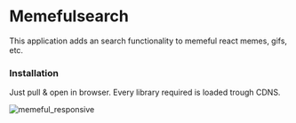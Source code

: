 # Memefulsearch
This application adds an search functionality to memeful react memes, gifs, etc.

### Installation
Just pull & open in browser. Every library required is loaded trough CDNS.

![memeful_responsive](https://user-images.githubusercontent.com/1009649/49641215-ce749380-fa0f-11e8-9272-2fac10253b74.png)

